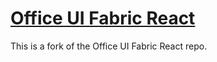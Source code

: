 # [Office UI Fabric React](http://dev.office.com/fabric)

This is a fork of the Office UI Fabric React repo. 
